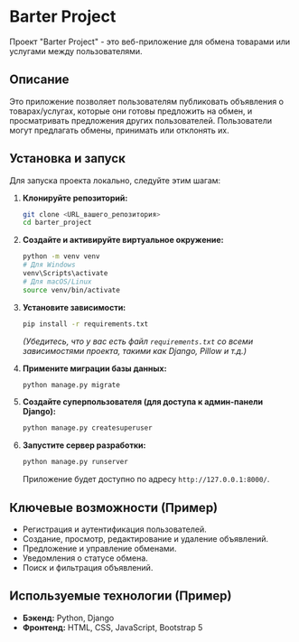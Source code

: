 # Barter Project

Проект "Barter Project" - это веб-приложение для обмена товарами или услугами между пользователями.

## Описание

Это приложение позволяет пользователям публиковать объявления о товарах/услугах, которые они готовы предложить на обмен, и просматривать предложения других пользователей. Пользователи могут предлагать обмены, принимать или отклонять их.

## Установка и запуск

Для запуска проекта локально, следуйте этим шагам:

1.  **Клонируйте репозиторий:**
    ```bash
    git clone <URL_вашего_репозитория>
    cd barter_project
    ```

2.  **Создайте и активируйте виртуальное окружение:**
    ```bash
    python -m venv venv
    # Для Windows
    venv\Scripts\activate
    # Для macOS/Linux
    source venv/bin/activate
    ```

3.  **Установите зависимости:**
    ```bash
    pip install -r requirements.txt
    ```
    *(Убедитесь, что у вас есть файл `requirements.txt` со всеми зависимостями проекта, такими как Django, Pillow и т.д.)*

4.  **Примените миграции базы данных:**
    ```bash
    python manage.py migrate
    ```

5.  **Создайте суперпользователя (для доступа к админ-панели Django):**
    ```bash
    python manage.py createsuperuser
    ```

6.  **Запустите сервер разработки:**
    ```bash
    python manage.py runserver
    ```
    Приложение будет доступно по адресу `http://127.0.0.1:8000/`.

## Ключевые возможности (Пример)

- Регистрация и аутентификация пользователей.
- Создание, просмотр, редактирование и удаление объявлений.
- Предложение и управление обменами.
- Уведомления о статусе обмена.
- Поиск и фильтрация объявлений.

## Используемые технологии (Пример)

- **Бэкенд:** Python, Django
- **Фронтенд:** HTML, CSS, JavaScript, Bootstrap 5
